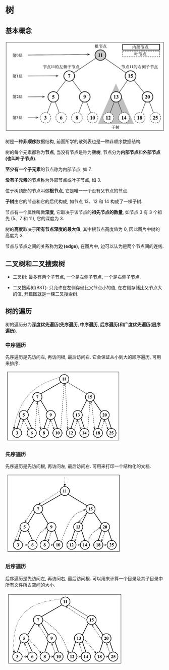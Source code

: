# 树

## 基本概念

![树](../../assets/tree.jpg)

树是一种**非顺序**数据结构, 前面所学的散列表也是一种非顺序数据结构.

树的每个元素都称为**节点**, 当没有节点是称为**空树**, 节点分为**内部节点**和**外部节点 (也叫叶子节点)**.

**至少有一个子元素**的节点称为内部节点, 如 7.

**没有子元素**的节点称为外部节点或叶子节点, 如 3.

位于树顶部的节点叫做**根节点**, 它是唯一一个没有父节点的节点.

**子树**由它的节点和它的后代构成, 如节点 13、12 和 14 构成了一棵子树.

节点有一个属性叫做**深度**, 它取决于该节点的**祖先节点的数量**, 如节点 3 有 3 个祖先 (5、7 和 11), 它的深度为 3.

树的**高度**取决于**所有节点深度的最大值**, 其中根节点高度值为 0, 因此图片中树的高度为 3.

节点与节点之间的关系称为**边 (edge)**, 在图片中, 边可以认为是两个节点间的连线.

## 二叉树和二叉搜索树

- 二叉树: 最多有两个子节点, 一个是左侧子节点, 一个是右侧子节点.

- 二叉搜索树(BST): 只允许在左侧存储比父节点小的值, 在右侧存储比父节点大的值, 开篇图就是一棵二叉搜索树.

## 树的遍历

树的遍历分为**深度优先遍历(先序遍历, 中序遍历, 后序遍历)**和**广度优先遍历(层序遍历)**.

### 中序遍历

先序遍历是先访问左, 再访问根, 最后访问右. 它会保证从小到大的顺序遍历, 可用来排序.

![中序遍历](../../assets/inOrderTraverse.jpg)

### 先序遍历

先序遍历是先访问根, 再访问左, 最后访问右. 可用来打印一个结构化的文档.

![先序遍历](../../assets/preOrderTraverse.jpg)

### 后序遍历

后序遍历是先访问左, 再访问右, 最后访问根. 可以用来计算一个目录及其子目录中所有文件所占空间的大小.

![后序遍历](../../assets/postOrderTraverse.jpg)
